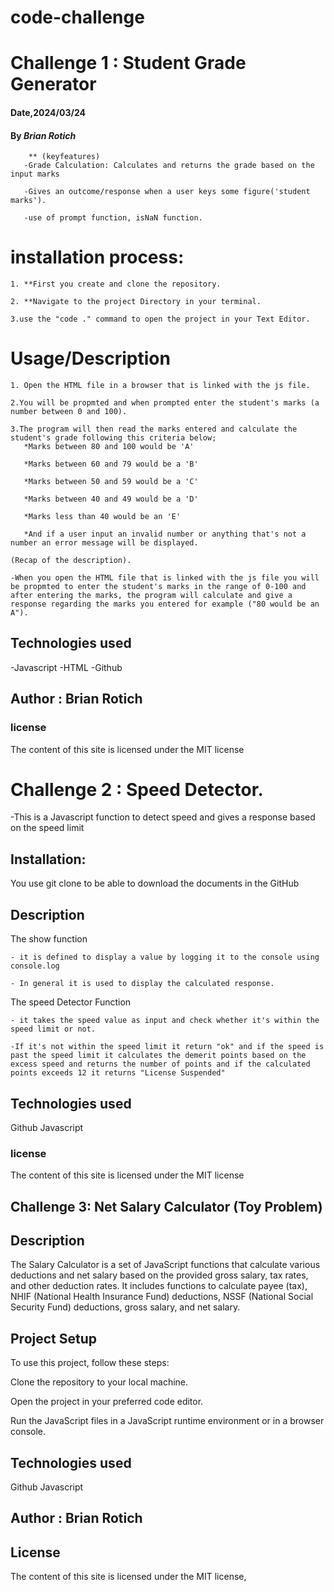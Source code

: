 # code-challenge

# Challenge 1 : Student Grade Generator

#### Date,2024/03/24

#### By *Brian Rotich*

        ** (keyfeatures)
       -Grade Calculation: Calculates and returns the grade based on the input marks

       -Gives an outcome/response when a user keys some figure('student marks'). 

       -use of prompt function, isNaN function.

 # installation process:
    1. **First you create and clone the repository.

    2. **Navigate to the project Directory in your terminal.

    3.use the "code ." command to open the project in your Text Editor.

# Usage/Description
    1. Open the HTML file in a browser that is linked with the js file.

    2.You will be propmted and when prompted enter the student's marks (a number between 0 and 100).

    3.The program will then read the marks entered and calculate the student's grade following this criteria below;
       *Marks between 80 and 100 would be 'A'

       *Marks between 60 and 79 would be a 'B' 

       *Marks between 50 and 59 would be a 'C'

       *Marks between 40 and 49 would be a 'D'

       *Marks less than 40 would be an 'E'

       *And if a user input an invalid number or anything that's not a number an error message will be displayed.
    
    (Recap of the description).

    -When you open the HTML file that is linked with the js file you will be propmted to enter the student's marks in the range of 0-100 and after entering the marks, the program will calculate and give a response regarding the marks you entered for example ("80 would be an A").


## Technologies used
  -Javascript
  -HTML
  -Github

  ## Author : Brian Rotich


  ### license
  The content of this site is licensed under the MIT license



# Challenge 2 : Speed Detector.
  -This is a Javascript function to detect speed and gives a response based on the speed limit


## Installation:
You use git clone to be able to download the documents in the GitHub

## Description
The show function

    - it is defined to display a value by logging it to the console using console.log

    - In general it is used to display the calculated response.

The speed Detector Function 
    
    - it takes the speed value as input and check whether it's within the speed limit or not.

    -If it's not within the speed limit it return "ok" and if the speed is past the speed limit it calculates the demerit points based on the excess speed and returns the number of points and if the calculated points exceeds 12 it returns "License Suspended"

## Technologies used
   Github
   Javascript    

 ### license
  The content of this site is licensed under the MIT license


## Challenge 3: Net Salary Calculator (Toy Problem)

## Description
The Salary Calculator is a set of JavaScript functions that calculate various deductions and net salary based on the provided gross salary, tax rates, and other deduction rates. It includes functions to calculate payee (tax), NHIF (National Health Insurance Fund) deductions, NSSF (National Social Security Fund) deductions, gross salary, and net salary.

## Project Setup

To use this project, follow these steps:

Clone the repository to your local machine.

Open the project in your preferred code editor.

Run the JavaScript files in a JavaScript runtime environment or in a browser console.

## Technologies used
   Github
   Javascript

 ## Author : Brian Rotich  
  

## License
The content of this site is licensed under the MIT license,






     
